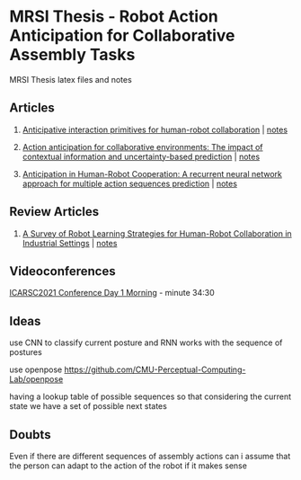 # MRSI Thesis - Robot Action Anticipation for Collaborative Assembly Tasks

MRSI Thesis latex files and notes

## Articles

1. [Anticipative interaction primitives for human-robot collaboration]() | [notes](./articles/1.md)

2. [Action anticipation for collaborative environments: The impact of contextual information and uncertainty-based prediction]() | [notes](./articles/2.md)

3. [Anticipation in Human-Robot Cooperation: A recurrent neural network approach for multiple action sequences prediction](https://deepai.org/publication/anticipation-in-human-robot-cooperation-a-recurrent-neural-network-approach-for-multiple-action-sequences-prediction) | [notes](./articles/3.md)

## Review Articles

1. [A Survey of Robot Learning Strategies for Human-Robot Collaboration in Industrial Settings]() | [notes](./articles/R1.md)

## Videoconferences

[ICARSC2021 Conference Day 1 Morning](https://www.youtube.com/watch?v=cvsTZbZak-M) - minute 34:30

## Ideas

use CNN to classify current posture and RNN works with the sequence of postures

use openpose
https://github.com/CMU-Perceptual-Computing-Lab/openpose

having a lookup table of possible sequences so that considering the current state we have a set of possible next states

## Doubts

Even if there are different sequences of assembly actions can i assume that the person can adapt to the action of the robot if it makes sense
